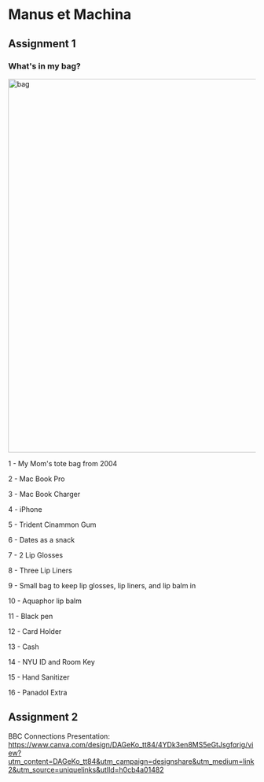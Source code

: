# Manus et Machina

## Assignment 1 

### What's in my bag?

<img width="759" alt="bag" src="https://github.com/user-attachments/assets/dba00115-c7be-42d4-b95d-145b785e3665" />

1 - My Mom's tote bag from 2004 

2 - Mac Book Pro 

3 - Mac Book Charger 

4 - iPhone 

5 - Trident Cinammon Gum

6 - Dates as a snack 

7 - 2 Lip Glosses 

8 - Three Lip Liners 

9 - Small bag to keep lip glosses, lip liners, and lip balm in

10 - Aquaphor lip balm  

11 - Black pen 

12 - Card Holder 

13 - Cash 

14 - NYU ID and Room Key 

15 - Hand Sanitizer 

16 - Panadol Extra 

## Assignment 2 

BBC Connections Presentation: https://www.canva.com/design/DAGeKo_tt84/4YDk3en8MS5eGtJsgfqrig/view?utm_content=DAGeKo_tt84&utm_campaign=designshare&utm_medium=link2&utm_source=uniquelinks&utlId=h0cb4a01482 
